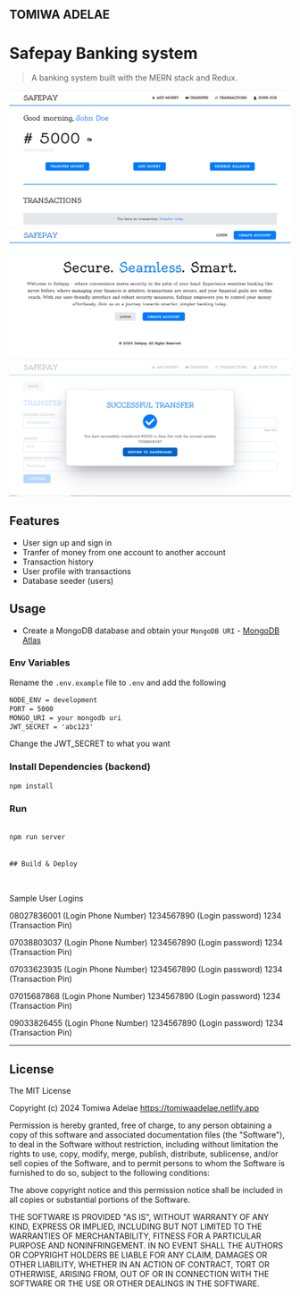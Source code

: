 ## TOMIWA ADELAE

# Safepay Banking system

> A banking system built with the MERN stack and Redux.

<img src="./screens/dashboardscreen.png">
<img src="./screens/homescreen.png">
<img src="./screens/successscreen.png">

## Features

-   User sign up and sign in
-   Tranfer of money from one account to another account
-   Transaction history
-   User profile with transactions
-   Database seeder (users)

## Usage

-   Create a MongoDB database and obtain your `MongoDB URI` - [MongoDB Atlas](https://www.mongodb.com/cloud/atlas/register)

### Env Variables

Rename the `.env.example` file to `.env` and add the following

```
NODE_ENV = development
PORT = 5000
MONGO_URI = your mongodb uri
JWT_SECRET = 'abc123'
```

Change the JWT_SECRET to what you want

### Install Dependencies (backend)

```
npm install
```

### Run

```

npm run server


## Build & Deploy



```

Sample User Logins

08027836001 (Login Phone Number)
1234567890 (Login password)
1234 (Transaction Pin)

07038803037 (Login Phone Number)
1234567890 (Login password)
1234 (Transaction Pin)

07033623935 (Login Phone Number)
1234567890 (Login password)
1234 (Transaction Pin)

07015687868 (Login Phone Number)
1234567890 (Login password)
1234 (Transaction Pin)

09033826455 (Login Phone Number)
1234567890 (Login password)
1234 (Transaction Pin)

---

## License

The MIT License

Copyright (c) 2024 Tomiwa Adelae https://tomiwaadelae.netlify.app

Permission is hereby granted, free of charge, to any person obtaining a copy
of this software and associated documentation files (the "Software"), to deal
in the Software without restriction, including without limitation the rights
to use, copy, modify, merge, publish, distribute, sublicense, and/or sell
copies of the Software, and to permit persons to whom the Software is
furnished to do so, subject to the following conditions:

The above copyright notice and this permission notice shall be included in
all copies or substantial portions of the Software.

THE SOFTWARE IS PROVIDED "AS IS", WITHOUT WARRANTY OF ANY KIND, EXPRESS OR
IMPLIED, INCLUDING BUT NOT LIMITED TO THE WARRANTIES OF MERCHANTABILITY,
FITNESS FOR A PARTICULAR PURPOSE AND NONINFRINGEMENT. IN NO EVENT SHALL THE
AUTHORS OR COPYRIGHT HOLDERS BE LIABLE FOR ANY CLAIM, DAMAGES OR OTHER
LIABILITY, WHETHER IN AN ACTION OF CONTRACT, TORT OR OTHERWISE, ARISING FROM,
OUT OF OR IN CONNECTION WITH THE SOFTWARE OR THE USE OR OTHER DEALINGS IN
THE SOFTWARE.

